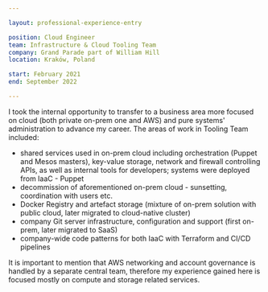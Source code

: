 ```yaml
---

layout: professional-experience-entry

position: Cloud Engineer
team: Infrastructure & Cloud Tooling Team
company: Grand Parade part of William Hill
location: Kraków, Poland

start: February 2021
end: September 2022

---
```


I took the internal opportunity to transfer to a business area more focused on cloud (both private on-prem one and AWS) and pure systems' administration to advance my career. The areas of work in Tooling Team included:

- shared services used in on-prem cloud including orchestration (Puppet and Mesos masters), key-value storage, network and firewall controlling APIs, as well as internal tools for developers; systems were deployed from IaaC - Puppet
- decommission of aforementioned on-prem cloud - sunsetting, coordination with users etc.
- Docker Registry and artefact storage (mixture of on-prem solution with public cloud, later migrated to cloud-native cluster)
- company Git server infrastructure, configuration and support (first on-prem, later migrated to SaaS)
- company-wide code patterns for both IaaC with Terraform and CI/CD pipelines

It is important to mention that AWS networking and account governance is handled by a separate central team, therefore my experience gained here is focused mostly on compute and storage related services.
